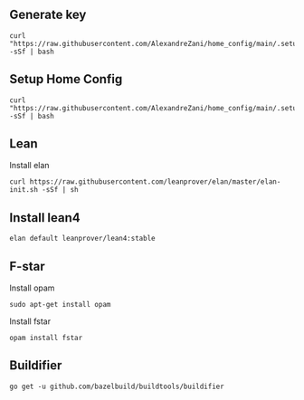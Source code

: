 ## Generate key

```
curl "https://raw.githubusercontent.com/AlexandreZani/home_config/main/.setup/keygen.sh" -sSf | bash
```

## Setup Home Config

```
curl "https://raw.githubusercontent.com/AlexandreZani/home_config/main/.setup/setup.sh" -sSf | bash
```

## Lean

Install elan

```
curl https://raw.githubusercontent.com/leanprover/elan/master/elan-init.sh -sSf | sh
```

## Install lean4

```
elan default leanprover/lean4:stable
```

## F-star

Install opam

```
sudo apt-get install opam
```

Install fstar
```
opam install fstar
```

## Buildifier

```
go get -u github.com/bazelbuild/buildtools/buildifier
```
